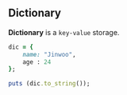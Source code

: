 Dictionary
----

__Dictionary__ is a `key-value` storage.

```ruby
dic = {
    name: "Jinwoo",
    age : 24
};

puts (dic.to_string());
```
